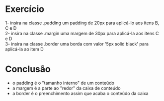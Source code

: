 # Exercício
1- insira na classe .padding um padding de 20px para aplicá-lo aos itens B, C e D  
2- insira na classe .margin uma margem de 30px para aplicá-la aos itens C e D  
3- insira na classe .border uma borda com valor '5px solid black' para aplicá-la ao item D  
# Conclusão
- o padding é o "tamanho interno" de um conteúdo
- a margem é a parte ao "redor" da caixa de conteúdo
- a border é o preenchimento assim que acaba o conteúdo da caixa